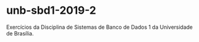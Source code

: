 # unb-sbd1-2019-2
Exercícios da Disciplina de Sistemas de Banco de Dados 1 da Universidade de Brasília.
